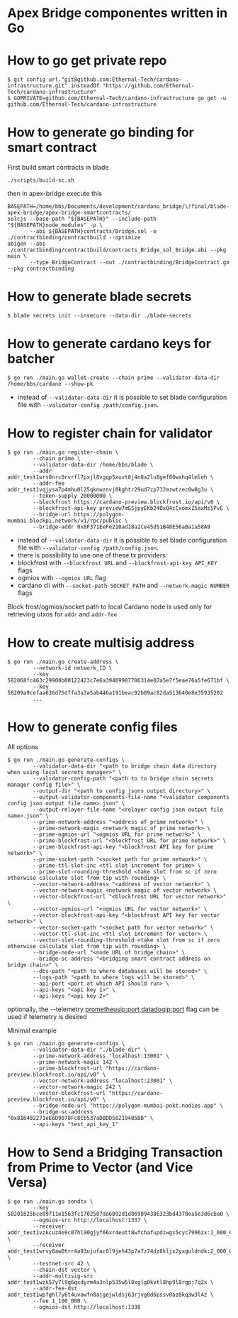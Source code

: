 # Apex Bridge componentes written in Go

# How to go get private repo
```shell
$ git config url."git@github.com:Ethernal-Tech/cardano-infrastructure.git".insteadOf "https://github.com/Ethernal-Tech/cardano-infrastructure"
$ GOPRIVATE=github.com/Ethernal-Tech/cardano-infrastructure go get -u github.com/Ethernal-Tech/cardano-infrastructure
```

# How to generate go binding for smart contract
First build smart contracts in blade
```
./scripts/build-sc.sh 
```
then in apex-bridge execute this
```shell
BASEPATH=/home/bbs/Documents/development/cardano_bridge/\!final/blade-apex-bridge/apex-bridge-smartcontracts/
solcjs --base-path "${BASEPATH}" --include-path "${BASEPATH}node_modules" -p \
       --abi ${BASEPATH}contracts/Bridge.sol -o ./contractbinding/contractbuild --optimize
abigen --abi ./contractbinding/contractbuild/contracts_Bridge_sol_Bridge.abi --pkg main \
       --type BridgeContract --out ./contractbinding/BridgeContract.go --pkg contractbinding
```

# How to generate blade secrets
```shell
$ blade secrets init --insecure --data-dir ./blade-secrets
```

# How to generate cardano keys for batcher
```shell
$ go run ./main.go wallet-create --chain prime --validator-data-dir /home/bbs/cardano --show-pk
```
- instead of `--validator-data-dir` it is possible to set blade configuration file with `--validator-config /path/config.json`.

# How to register chain for validator
```shell
$ go run ./main.go register-chain \
        --chain prime \
        --validator-data-dir /home/bbs/blade \
        --addr addr_test1wrs0nrc0rvrfl7pxjl8vgqp5xuvt8j4n8a2lu8gef80wxhq4lmleh \
        --addr-fee addr_test1vqjysa7p4mhu0l25qknwznvj0kghtr29ud7zp732ezwtzec0w8g3u \
        --token-supply 20000000 \
        --blockfrost https://cardano-preview.blockfrost.io/api/v0 \
        --blockfrost-api-key preview7mGSjpyEKb24OxQ4cCxomxZ5axMs5PvE \
        --bridge-url https://polygon-mumbai.blockpi.network/v1/rpc/public \
        --bridge-addr 0x8F371EeFe210ad18a2Ce45d51B48E56aBa1a58A9        
```
- instead of `--validator-data-dir` it is possible to set blade configuration file with `--validator-config /path/config.json`.
- there is possibility to use one of these tx providers:
- blockfrost with `--blockfrost URL` and `--blockfrost-api-key API_KEY` flags
- ogmios with `--ogmios URL` flag
- cardano cli with  `--socket-path SOCKET_PATH` and `--network-magic NUMBER` flags

Block frost/ogmios/socket path to local Cardano node is used only for retrieving utxos for `addr` and `addr-fee`

# How to create multisig address
```shell
$ go run ./main.go create-address \
        --network-id network_ID \
        --key 582068fc463c29900b00122423c7e6a39469987786314e07a5e7f5eae76a5fe671bf \
        --key 58209a9cefaa636d75dffa3a3a5ab446a191beac92b09ac82da513640e8e35935202
        ...
```

# How to generate config files
All options
``` shell
$ go run ./main.go generate-configs \
        --validator-data-dir "<path to bridge chain data directory when using local secrets manager>" \
        --validator-config-path "<path to to bridge chain secrets manager config file>" \        
        --output-dir "<path to config jsons output directory>" \
        --output-validator-components-file-name "<validator components config json output file name>.json" \
        --output-relayer-file-name "<relayer config json output file name>.json" \
        --prime-network-address "<address of prime network>" \
        --prime-network-magic <network magic of prime network> \
        --prime-ogmios-url "<ogmios URL for prime network>" \
        --prime-blockfrost-url "<blockfrost URL for prime network>" \
        --prime-blockfrost-api-key "<blockfrost API key for prime network>" \
        --prime-socket-path "<socket path for prime network>" \
        --prime-ttl-slot-inc <ttl slot increment for prime> \
        --prime-slot-rounding-threshold <take slot from sc if zero otherwise calculate slot from tip with rounding> \
        --vector-network-address "<address of vector network>" \
        --vector-network-magic <network magic of vector network> \
        --vector-blockfrost-url "<blockfrost URL for vector network>" \
        --vector-ogmios-url "<ogmios URL for vector network>" \
        --vector-blockfrost-api-key "<blockfrost API key for vector network>" \
        --vector-socket-path "<socket path for vector network>" \
        --vector-ttl-slot-inc <ttl slot increment for vector> \
        --vector-slot-rounding-threshold <take slot from sc if zero otherwise calculate slot from tip with rounding> \
        --bridge-node-url "<node URL of bridge chain>" \
        --bridge-sc-address "<bridging smart contract address on bridge chain>" \
        --dbs-path "<path to where databases will be stored>" \
        --logs-path "<path to where logs will be stored>" \
        --api-port <port at which API should run> \
        --api-keys "<api key 1>" \
        --api-keys "<api key 2>"
```
optionally, the --telemetry <prometheusip:port,datadogip:port> flag can be used if telemetry is desired

Minimal example
``` shell
$ go run ./main.go generate-configs \
        --validator-data-dir "./blade-dir" \
        --prime-network-address "localhost:13001" \
        --prime-network-magic 142 \
        --prime-blockfrost-url "https://cardano-preview.blockfrost.io/api/v0" \
        --vector-network-address "localhost:23001" \
        --vector-network-magic 242 \
        --vector-blockfrost-url "https://cardano-preview.blockfrost.io/api/v0" \
        --bridge-node-url "https://polygon-mumbai-pokt.nodies.app" \
        --bridge-sc-address "0x816402271eE6D9078Fc8Cb537aDBDD58219485BB" \
        --api-keys "test_api_key_1"
```

# How to Send a Bridging Transaction from Prime to Vector (and Vice Versa)
```shell
$ go run ./main.go sendtx \
        --key 58201825bce09711e1563fc1702587da6892d1d869894386323bd4378ea5e3d6cba0 \
        --ogmios-src http://localhost:1337 \
        --receiver addr_test1vzkcuz4e9c07hl90gjyf66xr4eutt8wfchafupdzwgs5cyc7996zx:1_000_010 \
        --receiver addr_test1wrvy8aw0trr4a93ujufac0l9jeh43p7a7z74dz8kljx2yxguldndk:2_000_010 \
        --testnet-src 42 \
        --chain-dst vector \
        --addr-multisig-src addr_test1wzk57y7l9q6qxdyrm4a3nlp535w5l8xglg0kvtl8hp9l8rgpj7q2x \
        --addr-fee-dst addr_test1wpfghl7y6t4uvawfn8ajgejwldsj63rjvg0d6pssv0az0kq3w3l4z \
        --fee 1_100_000 \
        --ogmios-dst http://localhost:1338 
```
